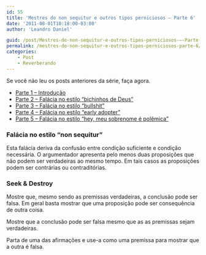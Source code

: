 ```yaml
---
id: 55
title: 'Mestres do non sequitur e outros tipos perniciosos – Parte 6'
date: '2011-08-01T10:18:00-03:00'
author: 'Leandro Daniel'

guid: /post/Mestres-do-non-sequitur-e-outros-tipos-perniciosos-–-Parte-6.aspx
permalink: /mestres-do-non-sequitur-e-outros-tipos-perniciosos-parte-6/
categories:
    - Post
    - Reverberando
---
```


Se você não leu os posts anteriores da série, faça agora.

- [Parte 1 – Introdução](http://www.leandrodaniel.com/post/Mestres-do-non-sequitur-e-outros-tipos-perniciosos-%E2%80%93-Parte-2)
- [Parte 2 – Falácia no estilo “bichinhos de Deus”](http://www.leandrodaniel.com/post/Mestres-do-non-sequitur-e-outros-tipos-perniciosos-%E2%80%93-Parte-2)
- [Parte 3 – Falácia no estilo “bullshit”](http://www.leandrodaniel.com/post/Mestres-do-non-sequitur-e-outros-tipos-perniciosos-%E2%80%93-Parte-3)
- [Parte 4 – Falácia no estilo “early adopter”](http://www.leandrodaniel.com/post/Mestres-do-non-sequitur-e-outros-tipos-perniciosos-–-Parte-4)
- [Parte 5 – Falácia no estilo “hey, meu sobrenome é polêmica”](http://www.leandrodaniel.com/post/Mestres-do-non-sequitur-e-outros-tipos-perniciosos-–-Parte-5)

### Falácia no estilo “non sequitur”

Esta falácia deriva da confusão entre condição suficiente e condição necessária. O argumentador apresenta pelo menos duas proposições que não podem ser verdadeiras ao mesmo tempo. Em tais casos as proposições podem ser contrárias ou contraditórias.

### Seek &amp; Destroy

Mostre que, mesmo sendo as premissas verdadeiras, a conclusão pode ser falsa. Em geral basta mostrar que uma proposição pode ser consequência de outra coisa.

Mostre que a conclusão pode ser falsa mesmo que as as premissas sejam verdadeiras.

Parta de uma das afirmações e use-a como uma premissa para mostrar que a outra é falsa.